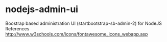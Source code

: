 # nodejs-admin-ui
Boostrap based administration UI (startbootstrap-sb-admin-2) for NodeJS
References
http://www.w3schools.com/icons/fontawesome_icons_webapp.asp
